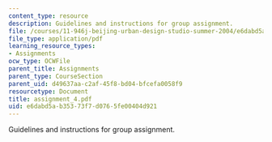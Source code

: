 ```yaml
---
content_type: resource
description: Guidelines and instructions for group assignment.
file: /courses/11-946j-beijing-urban-design-studio-summer-2004/e6dabd5ab35373f7d0765fe00404d921_assignment_4.pdf
file_type: application/pdf
learning_resource_types:
- Assignments
ocw_type: OCWFile
parent_title: Assignments
parent_type: CourseSection
parent_uid: d49637aa-c2af-45f8-bd04-bfcefa0058f9
resourcetype: Document
title: assignment_4.pdf
uid: e6dabd5a-b353-73f7-d076-5fe00404d921
---
```

Guidelines and instructions for group assignment.

